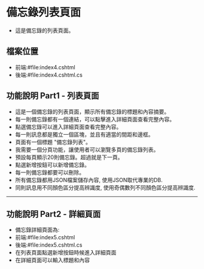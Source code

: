 # 備忘錄列表頁面
- 這是備忘錄的列表頁面。

## 檔案位置
- 前端:#file:index4.cshtml 
- 後端:#file:index4.cshtml.cs 

## 功能說明 Part1 - 列表頁面

- 這是一個備忘錄的列表頁面，顯示所有備忘錄的標題和內容摘要。
- 每一則備忘錄都有一個連結，可以點擊進入詳細頁面查看完整內容。
- 點選備忘錄可以進入詳細頁面查看完整內容。
- 每一則訊息都是獨立一個區塊，並且有適當的間距和邊框。
- 頁面有一個標題 "備忘錄列表"。
- 我需要一個分頁功能，讓使用者可以瀏覽多頁的備忘錄列表。
- 預設每頁顯示20則備忘錄。超過就是下一頁。
- 點選新增按鈕可以新增備忘錄。
- 每一則備忘錄都要可以刪除。
- 所有備忘錄都用JSON檔案儲存內容, 使用JSON取代專業的DB.
- 同則訊息用不同顏色區分提高辨識度, 使用奇偶數列不同顏色區分提高辨識度.

---

## 功能說明 Part2 - 詳細頁面
- 備忘錄詳細頁面為: 
- 前端:#file:index5.cshtml 
- 後端:#file:index5.cshtml.cs
- 在列表頁面點選新增按鈕時候進入詳細頁面
- 在詳細頁面可以輸入標題和內容
